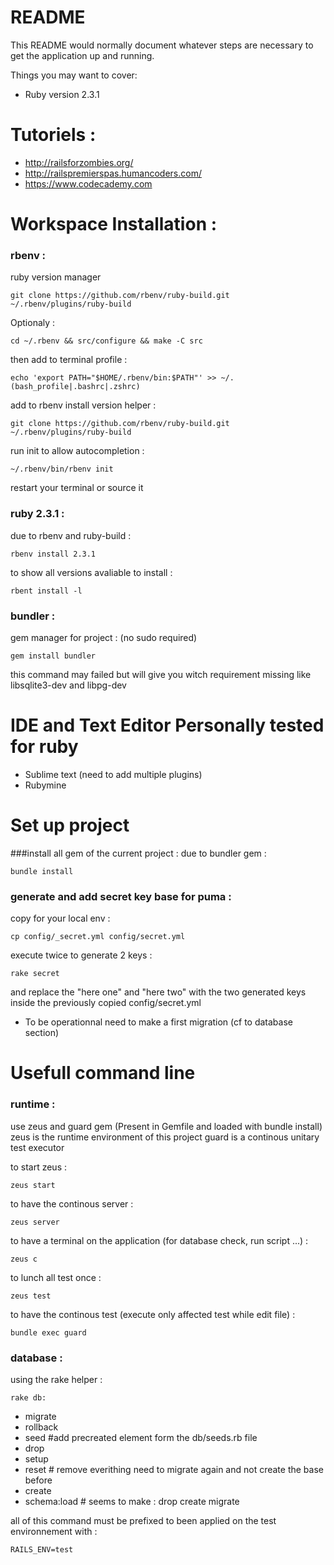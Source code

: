 # README

This README would normally document whatever steps are necessary to get the
application up and running.

Things you may want to cover:

* Ruby version 2.3.1

# Tutoriels :
* http://railsforzombies.org/
* http://railspremierspas.humancoders.com/
* https://www.codecademy.com

# Workspace  Installation :

### rbenv :
ruby version manager
```
git clone https://github.com/rbenv/ruby-build.git ~/.rbenv/plugins/ruby-build
```
Optionaly : 
```
cd ~/.rbenv && src/configure && make -C src
```
then add to terminal profile : 
```
echo 'export PATH="$HOME/.rbenv/bin:$PATH"' >> ~/.(bash_profile|.bashrc|.zshrc)
```
add to rbenv install version helper :

```
git clone https://github.com/rbenv/ruby-build.git ~/.rbenv/plugins/ruby-build

```

run init to allow autocompletion : 
```
~/.rbenv/bin/rbenv init
```

restart your terminal or source it

### ruby 2.3.1 :
due to rbenv and ruby-build :

```
rbenv install 2.3.1
```

to show all versions avaliable to install : 
```
rbent install -l
```


### bundler :
gem manager for project : (no sudo required)
```
gem install bundler
```
this command may failed but will give you witch requirement missing like libsqlite3-dev and libpg-dev


# IDE and Text Editor Personally tested for ruby
* Sublime text (need to add multiple plugins)
* Rubymine 

# Set up project

###install all gem of the current project : 
due to bundler gem :
```
bundle install
```

### generate and add secret key base for puma :
copy for your local env :
```
cp config/_secret.yml config/secret.yml
```
execute twice to generate 2 keys : 
```
rake secret
```
and replace the "here one" and "here two" with the two generated keys inside the previously copied config/secret.yml

* To be operationnal need to make a first migration (cf to database section)

# Usefull command line 
### runtime :
use zeus and guard gem (Present in Gemfile and loaded with bundle install)
zeus is the runtime environment of this project
guard is a continous unitary test executor

to start zeus :
```
zeus start
```
to have the continous server :
```
zeus server
```
to have a terminal on the application (for database check, run script ...) :
```
zeus c
```
to lunch all test once :
```
zeus test
```
to have the continous test (execute only affected test while edit file) :
```
bundle exec guard
```

### database :
using the rake helper :

```
rake db:
```
* migrate
* rollback
* seed #add precreated element form the db/seeds.rb file
* drop
* setup
* reset # remove everithing need to migrate again and not create the base before
* create
* schema:load # seems to make : drop create migrate

all of this command must be prefixed to been applied on the test environnement with  :
``` 
RAILS_ENV=test
```
